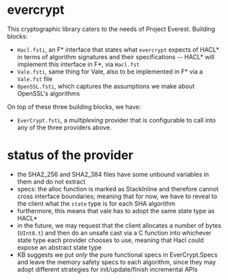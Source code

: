 # evercrypt

This cryptographic library caters to the needs of Project Everest. Building
blocks:
- `Hacl.fsti`, an F\* interface that states what `evercrypt` expects of HACL\*
  in terms of algorithm signatures and their specifications -- HACL\* will
  implement this interface in F\*, via `Hacl.fst`
- `Vale.fsti`, same thing for Vale, also to be implemented in F\* via a
  `Vale.fst` file
- `OpenSSL.fsti`, which captures the assumptions we make about OpenSSL's
  algorithms

On top of these three building blocks, we have:
- `EverCrypt.fsti`, a *multiplexing* provider that is configurable to call into
  any of the three providers above.

# status of the provider

- the SHA2_256 and SHA2_384 files have some unbound variables in them and do not
  extract
- specs: the alloc function is marked as StackInline and therefore cannot cross
  interface boundaries; meaning that for now, we have to reveal to the client
  what the `state` type is for each SHA algorithm
- furthermore, this means that vale has to adopt the same state type as HACL*
- in the future, we may request that the client allocates a number of bytes
  (`UInt8.t`) and then do an unsafe cast via a C function into whichever state
  type each provider chooses to use, meaning that Hacl could expose an abstract
  state type
- KB suggests we put *only* the pure functional specs in EverCrypt.Specs and
  leave the memory safety specs to each algorithm, since they may adopt
  different strategies for init/update/finish incremental APIs
